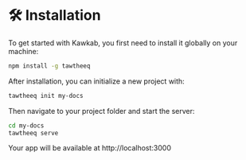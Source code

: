 # 🛠 Installation

To get started with Kawkab, you first need to install it globally on your machine:

```bash
npm install -g tawtheeq
```

After installation, you can initialize a new project with:

```bash
tawtheeq init my-docs
```

Then navigate to your project folder and start the server:

```bash
cd my-docs
tawtheeq serve
```

Your app will be available at http://localhost:3000 